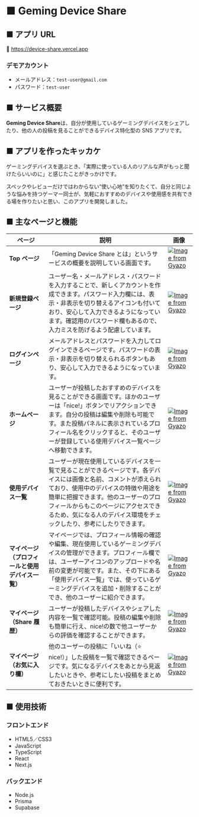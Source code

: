 # ■ Geming Device Share

## ■ アプリ URL

🔗 https://device-share.vercel.app

### デモアカウント

- メールアドレス：`test-user@gmail.com`
- パスワード：`test-user`

## ■ サービス概要

**Geming Device Share**は、自分が使用しているゲーミングデバイスをシェアしたり、他の人の投稿を見ることができるデバイス特化型の SNS アプリです。

## ■ アプリを作ったキッカケ

ゲーミングデバイスを選ぶとき、「実際に使っている人のリアルな声がもっと聞けたらいいのに」と感じたことがきっかけです。

スペックやレビューだけではわからない“使い心地”を知りたくて、自分と同じような悩みを持つゲーマー同士が、気軽におすすめのデバイスや使用感を共有できる場を作りたいと思い、このアプリを開発しました。

## ■ 主なページと機能

| ページ                                           | 説明                                                                                                                                                                                                                                                                                                         | 画像                                                                                                                                |
| ------------------------------------------------ | ------------------------------------------------------------------------------------------------------------------------------------------------------------------------------------------------------------------------------------------------------------------------------------------------------------ | ----------------------------------------------------------------------------------------------------------------------------------- |
| **Top ページ**                                   | 「Geming Device Share とは」というサービスの概要を説明している画面です。                                                                                                                                                                                                                                     | [![Image from Gyazo](https://i.gyazo.com/702ca9e60ae297bfd86b7aeca659af56.png)](https://gyazo.com/702ca9e60ae297bfd86b7aeca659af56) |
| **新規登録ページ**                               | ユーザー名・メールアドレス・パスワードを入力することで、新しくアカウントを作成できます。パスワード入力欄には、表示・非表示を切り替えるアイコンも付いており、安心して入力できるようになっています。確認用のパスワード欄もあるので、入力ミスを防げるよう配慮しています。                                       | [![Image from Gyazo](https://i.gyazo.com/9bc67e32ad8657fcec92251cb6ae9c19.png)](https://gyazo.com/9bc67e32ad8657fcec92251cb6ae9c19) |
| **ログインページ**                               | メールアドレスとパスワードを入力してログインできるページです。パスワードの表示・非表示を切り替えられるボタンもあり、安心して入力できるようになっています。                                                                                                                                                   | [![Image from Gyazo](https://i.gyazo.com/3fd33d26dcb7d1510739f5defe1ba1e3.png)](https://gyazo.com/3fd33d26dcb7d1510739f5defe1ba1e3) |
| **ホームページ**                                 | ユーザーが投稿したおすすめのデバイスを見ることができる画面です。ほかのユーザーは「nice!」ボタンでリアクションできます。自分の投稿は編集や削除も可能です。また投稿パネルに表示されているプロフィール名をクリックすると、そのユーザーが登録している使用デバイス一覧ページへ移動できます。                      | [![Image from Gyazo](https://i.gyazo.com/6b859afc402b5ebe42f5b74d5a894f64.png)](https://gyazo.com/6b859afc402b5ebe42f5b74d5a894f64) |
| **使用デバイス一覧**                             | ユーザーが現在使用しているデバイスを一覧で見ることができるページです。各デバイスには画像と名前、コメントが添えられており、使用中のデバイスの特徴や用途を簡単に把握できます。他のユーザーのプロフィールからもこのページにアクセスできるため、気になる人のデバイス環境をチェックしたり、参考にしたりできます。 | [![Image from Gyazo](https://i.gyazo.com/6b859afc402b5ebe42f5b74d5a894f64.png)](https://gyazo.com/6b859afc402b5ebe42f5b74d5a894f64) |
| **マイページ（プロフィールと使用デバイス一覧）** | マイページでは、プロフィール情報の確認や編集、現在使用しているゲーミングデバイスの管理ができます。プロフィール欄では、ユーザーアイコンのアップロードや名前の変更が可能です。また、その下にある「使用デバイス一覧」では、使っているゲーミングデバイスを追加・削除することができ、他のユーザーに紹介できます。 | [![Image from Gyazo](https://i.gyazo.com/a88af7a353411dcbdfac474ccf20d4ef.gif)](https://gyazo.com/a88af7a353411dcbdfac474ccf20d4ef) |
| **マイページ（Share 履歴）**                     | ユーザーが投稿したデバイスやシェアした内容を一覧で確認可能。投稿の編集や削除も簡単に行え、nice!の数で他ユーザーからの評価を確認することができます。                                                                                                                                                          | [![Image from Gyazo](https://i.gyazo.com/c321ecd83753546e4275a50e34dc5711.png)](https://gyazo.com/c321ecd83753546e4275a50e34dc5711) |
| **マイページ（お気に入り欄）**                   | 他のユーザーの投稿に「いいね（⭐ nice!）」した投稿を一覧で確認できるページです。気になるデバイスをあとから見返したいときや、参考にしたい投稿をまとめておきたいときに便利です。                                                                                                                               | [![Image from Gyazo](https://i.gyazo.com/dd9efc4cef6cb3daa9a534022f5a5066.png)](https://gyazo.com/dd9efc4cef6cb3daa9a534022f5a5066) |

## ■ 使用技術

### フロントエンド

- HTML5／CSS3
- JavaScript
- TypeScript
- React
- Next.js

### バックエンド

- Node.js
- Prisma
- Supabase
